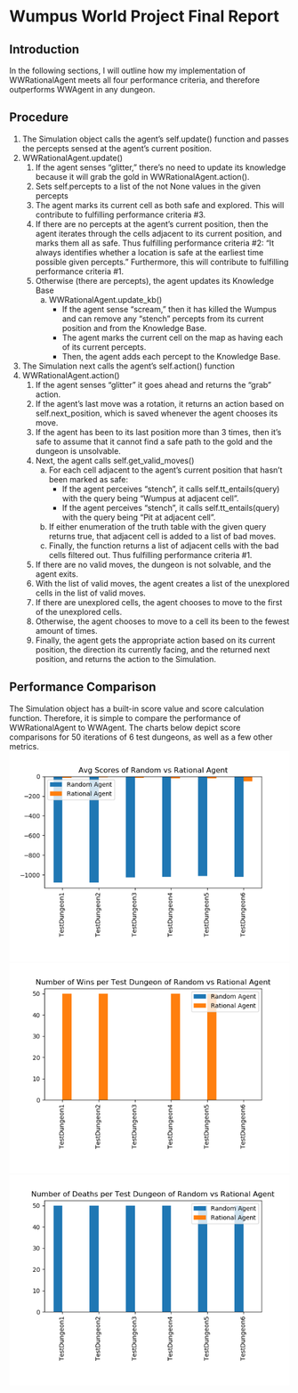 # Wumpus World Project Final Report

## Introduction
In the following sections, I will outline how my implementation of WWRationalAgent meets all four performance criteria, and therefore outperforms WWAgent in any dungeon.

## Procedure
1. The Simulation object calls the agent’s self.update() function and passes the percepts sensed at the agent’s current position.
2. WWRationalAgent.update()
	1. If the agent senses “glitter,” there’s no need to update its knowledge because it will grab the gold in WWRationalAgent.action().
    2. Sets self.percepts to a list of the not None values in the given percepts
    3. The agent marks its current cell as both safe and explored. This will contribute to fulfilling performance criteria #3.
    4. If there are no percepts at the agent’s current position, then the agent iterates through the cells adjacent to its current position, and marks them all as safe. 
    Thus fulfilling performance criteria #2: “It always identifies whether a location is safe at the earliest time possible given percepts.” Furthermore, this will contribute
    to fulfilling performance criteria #1.
    5. Otherwise (there are percepts), the agent updates its Knowledge Base
		<ol>
			<li class="alpha-list">WWRationalAgent.update_kb()
				<ul>
					<li>If the agent sense “scream,” then it has killed the Wumpus and can remove any “stench” percepts from its current position and from
						the Knowledge Base.</li>
					<li>The agent marks the current cell on the map as having each of its current percepts.</li>
					<li>Then, the agent adds each percept to the Knowledge Base.</li>
				</ul>
			</li>
		</ol>
3. The Simulation next calls the agent’s self.action() function
4. WWRationalAgent.action()
    1. If the agent senses “glitter” it goes ahead and returns the “grab” action.
    2. If the agent’s last move was a rotation, it returns an action based on self.next_position, which is saved whenever the agent chooses its move.
    3. If the agent has been to its last position more than 3 times, then it’s safe to assume that it cannot find a safe path to the gold and the dungeon is unsolvable.
    4. Next, the agent calls self.get_valid_moves()
		<ol>
			<li class="alpha-list">For each cell adjacent to the agent’s current position that hasn’t been marked as safe:
				<ul>
					<li>If the agent perceives “stench”, it calls self.tt_entails(query) with the query being “Wumpus at adjacent cell”.</li>
					<li>If the agent perceives “stench”, it calls self.tt_entails(query) with the query being “Pit at adjacent cell”.</li>
				</ul>
			</li>
			<li class="alpha-list">If either enumeration of the truth table with the given query returns true, that adjacent cell is added to a list of bad moves.</li>
			<li class="alpha-list">Finally, the function returns a list of adjacent cells with the bad cells filtered out. Thus fulfilling performance criteria #1.</li>
		</ol>
    5. If there are no valid moves, the dungeon is not solvable, and the agent exits.
    6. With the list of valid moves, the agent creates a list of the unexplored cells in the list of valid moves.
    7. If there are unexplored cells, the agent chooses to move to the first of the unexplored cells.
    8. Otherwise, the agent chooses to move to a cell its been to the fewest amount of times.
    9. Finally, the agent gets the appropriate action based on its current position, the direction its currently facing, and the returned next position, and returns the
    action to the Simulation.

## Performance Comparison
The Simulation object has a built-in score value and score calculation function. Therefore, it is simple to compare the performance of WWRationalAgent to WWAgent. 
The charts below depict score comparisons for 50 iterations of 6 test dungeons, as well as a few other metrics.
![](/score.png)
![](/wins.png)
![](/deaths.png)

<style type="text/css">
    .alpha-list { 
	list-style-type: lower-alpha; 
	}
</style>
